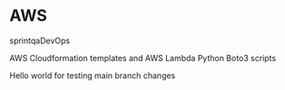 # AWS
sprintqaDevOps

AWS Cloudformation templates and AWS Lambda Python Boto3 scripts

Hello world for testing main branch changes 
